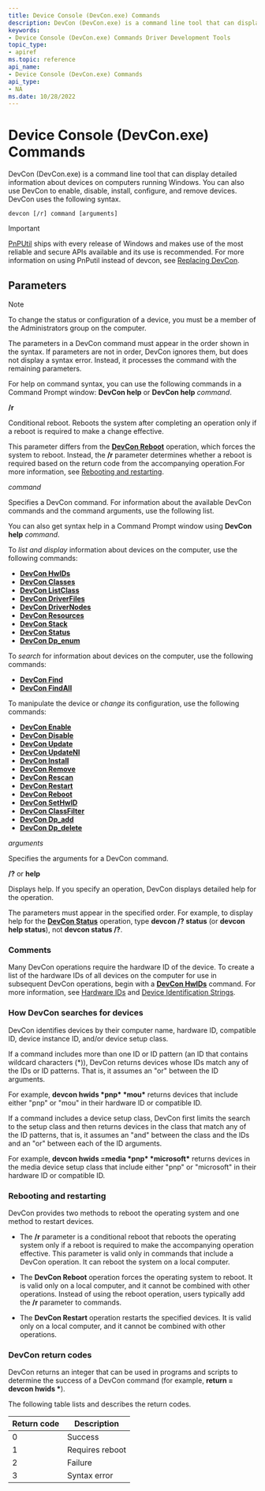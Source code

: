 ```yaml
---
title: Device Console (DevCon.exe) Commands
description: DevCon (DevCon.exe) is a command line tool that can display detailed information about devices on computers running Windows. You can also use DevCon to enable, disable, install, configure, and remove devices. DevCon uses the following syntax.
keywords:
- Device Console (DevCon.exe) Commands Driver Development Tools
topic_type:
- apiref
ms.topic: reference
api_name:
- Device Console (DevCon.exe) Commands
api_type:
- NA
ms.date: 10/28/2022
---
```


# Device Console (DevCon.exe) Commands

DevCon (DevCon.exe) is a command line tool that can display detailed information about devices on computers running Windows. You can also use DevCon to enable, disable, install, configure, and remove devices. DevCon uses the following syntax.

```console
devcon [/r] command [arguments]
```

> [!IMPORTANT]
> [PnPUtil](pnputil.md) ships with every release of Windows and makes use of the most reliable and secure APIs available and its use is recommended. For more information on using PnPutil instead of devcon, see [Replacing DevCon](devcon-migration.md).

## Parameters

> [!NOTE]
> To change the status or configuration of a device, you must be a member of the Administrators group on the computer.

The parameters in a DevCon command must appear in the order shown in the syntax. If parameters are not in order, DevCon ignores them, but does not display a syntax error. Instead, it processes the command with the remaining parameters.

For help on command syntax, you can use the following commands in a Command Prompt window: **DevCon help** or **DevCon help** *command*.

**/r**

Conditional reboot. Reboots the system after completing an operation only if a reboot is required to make a change effective.

This parameter differs from the **[DevCon Reboot](devcon-reboot.md)** operation, which forces the system to reboot. Instead, the **/r** parameter determines whether a reboot is required based on the return code from the accompanying operation.For more information, see [Rebooting and restarting](#rebooting-and-restarting).

*command*

Specifies a DevCon command. For information about the available DevCon commands and the command arguments, use the following list.

You can also get syntax help in a Command Prompt window using **DevCon help** *command*.

To *list and display* information about devices on the computer, use the following commands:

- **[DevCon HwIDs](devcon-hwids.md)**
- **[DevCon Classes](devcon-classes.md)**
- **[DevCon ListClass](devcon-listclass.md)**
- **[DevCon DriverFiles](devcon-driverfiles.md)**
- **[DevCon DriverNodes](devcon-drivernodes.md)**
- **[DevCon Resources](devcon-resources.md)**
- **[DevCon Stack](devcon-stack.md)**
- **[DevCon Status](devcon-status.md)**
- **[DevCon Dp_enum](devcon-dp-enum.md)**

To *search* for information about devices on the computer, use the following commands:

- **[DevCon Find](devcon-find.md)**
- **[DevCon FindAll](devcon-findall.md)**

To manipulate the device or *change* its configuration, use the following commands:

- **[DevCon Enable](devcon-enable.md)**
- **[DevCon Disable](devcon-disable.md)**
- **[DevCon Update](devcon-update.md)**
- **[DevCon UpdateNI](devcon-updateni.md)**
- **[DevCon Install](devcon-install.md)**
- **[DevCon Remove](devcon-remove.md)**
- **[DevCon Rescan](devcon-rescan.md)**
- **[DevCon Restart](devcon-restart.md)**
- **[DevCon Reboot](devcon-reboot.md)**
- **[DevCon SetHwID](devcon-sethwid.md)**
- **[DevCon ClassFilter](devcon-classfilter.md)**
- **[DevCon Dp_add](devcon-dp-add.md)**
- **[DevCon Dp_delete](devcon-dp-delete.md)**

*arguments*

Specifies the arguments for a DevCon command.

**/?** or **help**

Displays help. If you specify an operation, DevCon displays detailed help for the operation.

The parameters must appear in the specified order. For example, to display help for the **[DevCon Status](devcon-status.md)** operation, type **devcon /? status** (or **devcon help status**), not **devcon status /?**.

### Comments

Many DevCon operations require the hardware ID of the device. To create a list of the hardware IDs of all devices on the computer for use in subsequent DevCon operations, begin with a **[DevCon HwIDs](devcon-hwids.md)** command. For more information, see [Hardware IDs](../install/hardware-ids.md) and [Device Identification Strings](../install/device-identification-strings.md).

### How DevCon searches for devices

DevCon identifies devices by their computer name, hardware ID, compatible ID, device instance ID, and/or device setup class.

If a command includes more than one ID or ID pattern (an ID that contains wildcard characters (\*)), DevCon returns devices whose IDs match any of the IDs or ID patterns. That is, it assumes an "or" between the ID arguments.

For example, **devcon hwids \*pnp\* \*mou\*** returns devices that include either "pnp" or "mou" in their hardware ID or compatible ID.

If a command includes a device setup class, DevCon first limits the search to the setup class and then returns devices in the class that match any of the ID patterns, that is, it assumes an "and" between the class and the IDs and an "or" between each of the ID arguments.

For example, **devcon hwids =media \*pnp\* \*microsoft\*** returns devices in the media device setup class that include either "pnp" or "microsoft" in their hardware ID or compatible ID.

### Rebooting and restarting

DevCon provides two methods to reboot the operating system and one method to restart devices.

- The **/r** parameter is a conditional reboot that reboots the operating system only if a reboot is required to make the accompanying operation effective. This parameter is valid only in commands that include a DevCon operation. It can reboot the system on a local computer.

- The **DevCon Reboot** operation forces the operating system to reboot. It is valid only on a local computer, and it cannot be combined with other operations. Instead of using the reboot operation, users typically add the **/r** parameter to commands.

- The **DevCon Restart** operation restarts the specified devices. It is valid only on a local computer, and it cannot be combined with other operations.

### DevCon return codes

DevCon returns an integer that can be used in programs and scripts to determine the success of a DevCon command (for example, **return = devcon hwids \***).

The following table lists and describes the return codes.

| Return code | Description |
|--|--|
| 0 | Success |
| 1 | Requires reboot |
| 2 | Failure |
| 3 | Syntax error |
